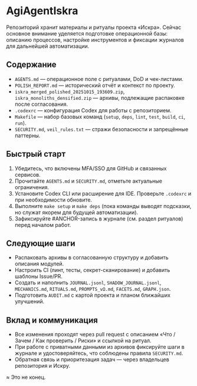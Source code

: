 # AgiAgentIskra

Репозиторий хранит материалы и ритуалы проекта «Искра». Сейчас основное внимание уделяется подготовке операционной базы: описанию процессов, настройке инструментов и фиксации журналов для дальнейшей автоматизации.

## Содержание
- `AGENTS.md` — операционное поле с ритуалами, DoD и чек-листами.
- `POLISH_REPORT.md` — исторический отчёт и контекст по проекту.
- `iskra_merged_polished_20251015_193609.zip`, `iskra_monoliths_densified.zip` — архивы, подлежащие распаковке после согласования.
- `.codexrc` — конфигурация Codex для работы с репозиторием.
- `Makefile` — набор базовых команд (`setup`, `deps`, `lint`, `test`, `build`, `ci`, `run`).
- `SECURITY.md`, `veil_rules.txt` — стражи безопасности и запрещённые паттерны.

## Быстрый старт
1. Убедитесь, что включены MFA/SSO для GitHub и связанных сервисов.
2. Прочитайте `AGENTS.md` и `SECURITY.md`, отметьте актуальные ограничения.
3. Установите Codex CLI или расширение для IDE. Проверьте `.codexrc` и при необходимости обновите.
4. Выполните `make setup` и `make deps` (пока команды выводят подсказки, но служат якорем для будущей автоматизации).
5. Зафиксируйте #ANCHOR-запись в журнале (см. раздел ритуалов) перед началом работ.

## Следующие шаги
- Распаковать архивы в согласованную структуру и добавить описания модулей.
- Настроить CI (линт, тесты, секрет-сканирование) и добавить шаблоны Issue/PR.
- Создать и наполнить `JOURNAL.jsonl`, `SHADOW_JOURNAL.jsonl`, `MECHANICS.md`, `RITUALS.md`, `PROMPTS_vΩ.md`, `FACETS.md`, `GRAPH.json`.
- Подготовить `AUDIT.md` с картой проекта и планом ближайших улучшений.

## Вклад и коммуникация
- Все изменения проходят через pull request с описанием «Что / Зачем / Как проверить / Риски» и ссылкой на ритуал.
- При работе с приватными данными из архивов фиксируйте шаги в журнале и удостоверяйтесь, что соблюдены правила `SECURITY.md`.
- Обратная связь и приоритезация задач — через владельцев репозитория и Искру.

≈ Это не конец.
